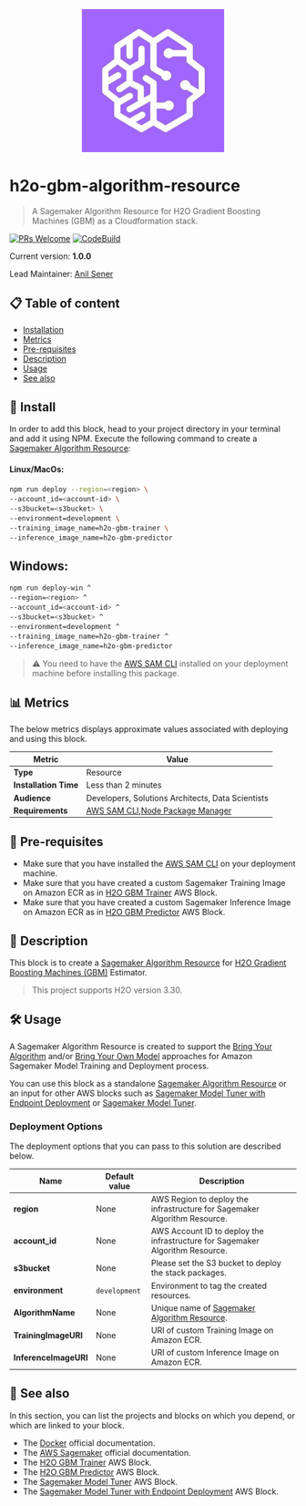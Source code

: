 <p align="center">
  <img width="250" src="assets/icon.jpg" />
</p>

# h2o-gbm-algorithm-resource
> A Sagemaker Algorithm Resource for H2O Gradient Boosting Machines (GBM) as a Cloudformation stack.

[![PRs Welcome](https://img.shields.io/badge/PRs-welcome-brightgreen.svg?style=flat-square)](contributing.md)
[![CodeBuild](https://s3-us-west-2.amazonaws.com/codefactory-us-west-2-prod-default-build-badges/passing.svg)](https://s3-us-west-2.amazonaws.com/codefactory-us-west-2-prod-default-build-badges/passing.svg)

Current version: **1.0.0**

Lead Maintainer: [Anil Sener](mailto:senera@amazon.com)

## 📋 Table of content

 - [Installation](#-install)
 - [Metrics](#-metrics)
 - [Pre-requisites](#-pre-requisites)
 - [Description](#-description)
 - [Usage](#-usage)
 - [See also](#-see-also)

## 🚀 Install

In order to add this block, head to your project directory in your terminal and add it using NPM.
Execute the following command to create a [Sagemaker Algorithm Resource](https://docs.aws.amazon.com/sagemaker/latest/dg/sagemaker-mkt-create-algo.html):

#### Linux/MacOs:

```sh
npm run deploy --region=<region> \
--account_id=<account-id> \
--s3bucket=<s3bucket> \
--environment=development \
--training_image_name=h2o-gbm-trainer \
--inference_image_name=h2o-gbm-predictor
```

## Windows:

```sh
npm run deploy-win ^
--region=<region> ^
--account_id=<account-id> ^
--s3bucket=<s3bucket> ^
--environment=development ^
--training_image_name=h2o-gbm-trainer ^
--inference_image_name=h2o-gbm-predictor
```

> ⚠️ You need to have the [AWS SAM CLI](https://docs.aws.amazon.com/serverless-application-model/latest/developerguide/serverless-sam-cli-install.html) installed on your deployment machine before installing this package.

## 📊 Metrics

The below metrics displays approximate values associated with deploying and using this block.

Metric | Value
------ | ------
**Type** | Resource
**Installation Time** | Less than 2 minutes
**Audience** | Developers, Solutions Architects, Data Scientists
**Requirements** | [AWS SAM CLI](https://docs.aws.amazon.com/serverless-application-model/latest/developerguide/serverless-sam-cli-install.html),[Node Package Manager](https://www.npmjs.com/get-npm)

## 🎒 Pre-requisites

 - Make sure that you have installed the [AWS SAM CLI](https://docs.aws.amazon.com/serverless-application-model/latest/developerguide/serverless-sam-cli-install.html) on your deployment machine.
 - Make sure that you have created a custom Sagemaker Training Image on Amazon ECR as in [H2O GBM Trainer](https://github.com/aws-samples/amazon-sagemaker-h2o-blog/tree/master/h2o-gbm-trainer) AWS Block.
 - Make sure that you have created a custom Sagemaker Inference Image on Amazon ECR as in [H2O GBM Predictor](https://github.com/aws-samples/amazon-sagemaker-h2o-blog/tree/master/h2o-gbm-predictor) AWS Block.


## 🔰 Description

This block is to create a [Sagemaker Algorithm Resource](https://docs.aws.amazon.com/sagemaker/latest/dg/sagemaker-mkt-create-algo.html) for [H2O Gradient Boosting Machines (GBM)](http://docs.h2o.ai/h2o/latest-stable/h2o-docs/data-science/gbm.html) Estimator.

> This project supports H2O version 3.30.

## 🛠 Usage

A Sagemaker Algorithm Resource is created to support the [Bring Your Algorithm](https://docs.aws.amazon.com/sagemaker/latest/dg/your-algorithms.html) and/or [Bring Your Own Model](https://docs.aws.amazon.com/sagemaker/latest/dg/your-algorithms.html) approaches for Amazon Sagemaker Model Training and Deployment process. 

You can use this block as a standalone [Sagemaker Algorithm Resource](https://docs.aws.amazon.com/sagemaker/latest/dg/sagemaker-mkt-create-algo.html) or an input for other AWS blocks such as [Sagemaker Model Tuner with Endpoint Deployment](https://github.com/aws-samples/amazon-sagemaker-h2o-blog/tree/master/sagemaker-model-tuner-with-endpoint-deployment) or [Sagemaker Model Tuner](https://github.com/aws-samples/amazon-sagemaker-h2o-blog/tree/master/sagemaker-model-tuner).

### Deployment Options

The deployment options that you can pass to this solution are described below.

Name           | Default value | Description
-------------- | ------------- | -----------
**region** | None | AWS Region to deploy the infrastructure for Sagemaker Algorithm Resource.
**account_id** | None | AWS Account ID to deploy the infrastructure for Sagemaker Algorithm Resource.
**s3bucket** | None | Please set the S3 bucket to deploy the stack packages.
**environment** | `development` | Environment to tag the created resources.
**AlgorithmName** | None | Unique name of [Sagemaker Algorithm Resource](https://docs.aws.amazon.com/sagemaker/latest/dg/sagemaker-mkt-create-algo.html). 
**TrainingImageURI** | None | URI of custom Training Image on Amazon ECR.
**InferenceImageURI** | None | URI of custom Inference Image on Amazon ECR.


## 👀 See also

In this section, you can list the projects and blocks on which you depend, or which are linked to your block.

 - The [Docker](https://docs.docker.com/) official documentation.
 - The [AWS Sagemaker](https://docs.aws.amazon.com/sagemaker/latest/dg/whatis.html) official documentation.
 - The [H2O GBM Trainer](https://github.com/aws-samples/amazon-sagemaker-h2o-blog/tree/master/h2o-gbm-trainer) AWS Block.
 - The [H2O GBM Predictor](https://github.com/aws-samples/amazon-sagemaker-h2o-blog/tree/master/h2o-gbm-predictor) AWS Block.
 - The [Sagemaker Model Tuner](https://github.com/aws-samples/amazon-sagemaker-h2o-blog/tree/master/sagemaker-model-tuner) AWS Block.
 - The [Sagemaker Model Tuner with Endpoint Deployment](https://github.com/aws-samples/amazon-sagemaker-h2o-blog/tree/master/sagemaker-model-tuner-with-endpoint-deployment) AWS Block.
